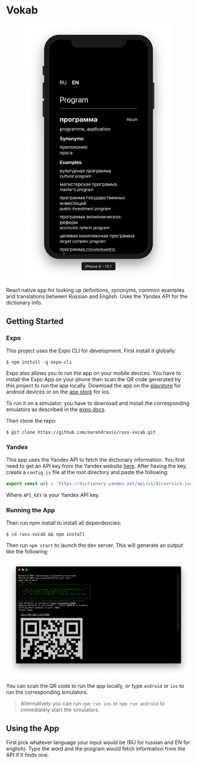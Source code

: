 # Vokab

<p align="center">
  <img src="./images/main.png" alt="app" width="400" />
</p>

React native app for looking up definitions, synonyms, common examples and translations between Russian and English. Uses the Yandex API for the dictionary info.

## Getting Started

### Expo

This project uses the Expo CLI for development. First install it globally:

```
$ npm install -g expo-cli
```

Expo also allows you to run the app on your mobile devices. You have to install the Expo App on your phone then scan the QR code generated by this project to run the app locally. Download the app on the [playstore](https://play.google.com/store/apps/details?id=host.exp.exponent) for android devices or on the [app store](https://itunes.com/apps/exponent) for ios.

To run it on a simulator, you have to download and install the corresponding emulators as described in the [expo docs](https://docs.expo.io/versions/latest/introduction/installation/).

Then clone the repo:

```
$ git clone https://github.com/narendrasss/russ-vocab.git
```

### Yandex

This app uses the Yandex API to fetch the dictionary information. You first need to get an API key from the Yandex website [here](https://tech.yandex.com/dictionary/). After having the key, create a `config.js` file at the root directory and paste the following:

```js
export const url = `https://dictionary.yandex.net/api/v1/dicservice.json/lookup?key=${API_KEY}`;
```

Where `API_KEY` is your Yandex API key.

### Running the App

Then run npm install to install all dependencies:

```
$ cd russ-vocab && npm install
```

Then run `npm start` to launch the dev server. This will generate an output like the following:

<p align="center">
  <img src="./images/terminal.png" alt="terminal" width="700" />
</p>

You can scan the QR code to run the app locally, or type `android` or `ios` to run the corresponding simulators.

> Alternatively you can run `npm run ios` or `npm run android` to immediately start the simulators.

## Using the App

First pick whatever language your input would be (RU for russian and EN for english). Type the word and the program would fetch information from the API if it finds one.
